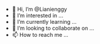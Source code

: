 - 👋 Hi, I’m @Lianienggy
- 👀 I’m interested in ...
- 🌱 I’m currently learning ...
- 💞️ I’m looking to collaborate on ...
- 📫 How to reach me ...

<!---
Lianienggy/Lianienggy is a ✨ special ✨ repository because its `README.md` (this file) appears on your GitHub profile.
You can click the Preview link to take a look at your changes.
--->

